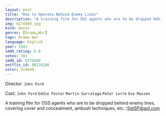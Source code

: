 ```yaml
---
layout: post
title: "How to Operate Behind Enemy Lines"
description: "A training film for OSS agents who are to be dropped behind enemy lines, covering cover and concealment, ambush techniques, etc.::<SgtSP@aol.com>.."
img: 0274560.jpg
kind: movie
genres: [Drama,War]
tags: Drama War 
language: English
year: 1943
imdb_rating: 6.0
votes: 281
imdb_id: 0274560
netflix_id: 80119186
color: 2c6e49
---
```

Director: `John Ford`  

Cast: `John Ford` `Eddie Foster` `Martin Garralaga` `Peter Lorre` `Osa Massen` 

A training film for OSS agents who are to be dropped behind enemy lines, covering cover and concealment, ambush techniques, etc.::<SgtSP@aol.com>